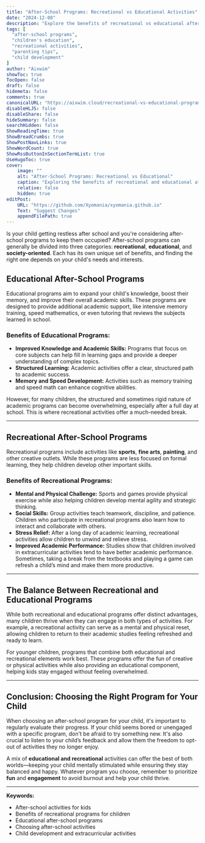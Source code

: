 ```yaml
---
title: "After-School Programs: Recreational vs Educational Activities"
date: "2024-12-08"
description: "Explore the benefits of recreational vs educational after-school programs. Learn how combining both can keep your child engaged, motivated, and growing."
tags: [
  "after-school programs",
  "children's education",
  "recreational activities",
  "parenting tips",
  "child development"
]
author: "Aixwim"
showToc: true
TocOpen: false
draft: false
hidemeta: false
comments: true
canonicalURL: "https://aixwim.cloud/recreational-vs-educational-programs"
disableHLJS: false
disableShare: false
hideSummary: false
searchHidden: false
ShowReadingTime: true
ShowBreadCrumbs: true
ShowPostNavLinks: true
ShowWordCount: true
ShowRssButtonInSectionTermList: true
UseHugoToc: true
cover:
    image: ""
    alt: "After-School Programs: Recreational vs Educational"
    caption: "Exploring the benefits of recreational and educational after-school programs"
    relative: false
    hidden: true
editPost:
    URL: "https://github.com/Xyomania/xyomania.github.io"
    Text: "Suggest Changes"
    appendFilePath: true
---
```



Is your child getting restless after school and you're considering after-school programs to keep them occupied? After-school programs can generally be divided into three categories: **recreational**, **educational**, and **society-oriented**. Each has its own unique set of benefits, and finding the right one depends on your child's needs and interests.

<!--more-->

## Educational After-School Programs

Educational programs aim to expand your child's knowledge, boost their memory, and improve their overall academic skills. These programs are designed to provide additional academic support, like intensive memory training, speed mathematics, or even tutoring that reviews the subjects learned in school. 

### Benefits of Educational Programs:
- **Improved Knowledge and Academic Skills:** Programs that focus on core subjects can help fill in learning gaps and provide a deeper understanding of complex topics.
- **Structured Learning:** Academic activities offer a clear, structured path to academic success.
- **Memory and Speed Development:** Activities such as memory training and speed math can enhance cognitive abilities.

However, for many children, the structured and sometimes rigid nature of academic programs can become overwhelming, especially after a full day at school. This is where recreational activities offer a much-needed break.

---

## Recreational After-School Programs

Recreational programs include activities like **sports**, **fine arts**, **painting**, and other creative outlets. While these programs are less focused on formal learning, they help children develop other important skills.

### Benefits of Recreational Programs:
- **Mental and Physical Challenge:** Sports and games provide physical exercise while also helping children develop mental agility and strategic thinking.
- **Social Skills:** Group activities teach teamwork, discipline, and patience. Children who participate in recreational programs also learn how to interact and collaborate with others.
- **Stress Relief:** After a long day of academic learning, recreational activities allow children to unwind and relieve stress.
- **Improved Academic Performance:** Studies show that children involved in extracurricular activities tend to have better academic performance. Sometimes, taking a break from the textbooks and playing a game can refresh a child’s mind and make them more productive.

---

## The Balance Between Recreational and Educational Programs

While both recreational and educational programs offer distinct advantages, many children thrive when they can engage in both types of activities. For example, a recreational activity can serve as a mental and physical reset, allowing children to return to their academic studies feeling refreshed and ready to learn.

For younger children, programs that combine both educational and recreational elements work best. These programs offer the fun of creative or physical activities while also providing an educational component, helping kids stay engaged without feeling overwhelmed.

---

## Conclusion: Choosing the Right Program for Your Child

When choosing an after-school program for your child, it's important to regularly evaluate their progress. If your child seems bored or unengaged with a specific program, don't be afraid to try something new. It's also crucial to listen to your child’s feedback and allow them the freedom to opt-out of activities they no longer enjoy. 

A mix of **educational and recreational** activities can offer the best of both worlds—keeping your child mentally stimulated while ensuring they stay balanced and happy. Whatever program you choose, remember to prioritize **fun** and **engagement** to avoid burnout and help your child thrive.

---

**Keywords:**
- After-school activities for kids
- Benefits of recreational programs for children
- Educational after-school programs
- Choosing after-school activities
- Child development and extracurricular activities
